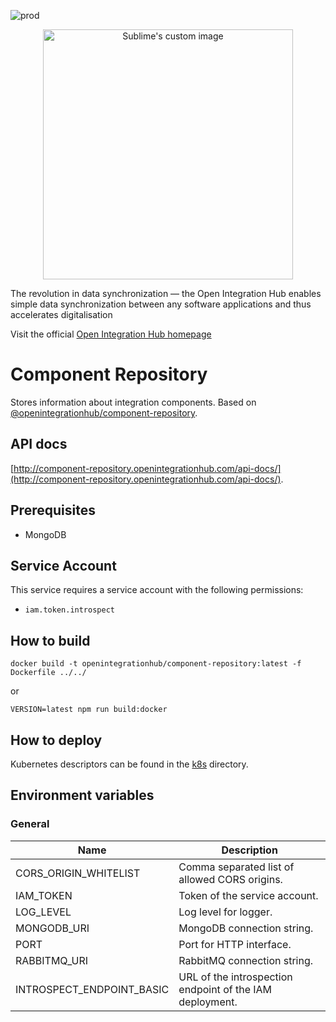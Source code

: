 ![prod](https://img.shields.io/badge/Status-Production-brightgreen.svg)

<p align="center">
  <img src="https://github.com/openintegrationhub/openintegrationhub/blob/master/Assets/medium-oih-einzeilig-zentriert.jpg" alt="Sublime's custom image" width="400"/>
</p>

The revolution in data synchronization — the Open Integration Hub enables simple data synchronization between any software applications and thus accelerates digitalisation 

Visit the official [Open Integration Hub homepage](https://www.openintegrationhub.org/)

# Component Repository

Stores information about integration components. Based on [@openintegrationhub/component-repository](../../lib/component-repository).

## API docs

[http://component-repository.openintegrationhub.com/api-docs/](http://component-repository.openintegrationhub.com/api-docs/).

## Prerequisites

- MongoDB

## Service Account

This service requires a service account with the following permissions:

- `iam.token.introspect`

## How to build

```docker
docker build -t openintegrationhub/component-repository:latest -f Dockerfile ../../
```

or

```npm
VERSION=latest npm run build:docker
```

## How to deploy

Kubernetes descriptors can be found in the [k8s](./k8s) directory.

## Environment variables

### General

| Name                      | Description                                              |
| ------------------------- | -------------------------------------------------------- |
| CORS_ORIGIN_WHITELIST     | Comma separated list of allowed CORS origins.            |
| IAM_TOKEN                 | Token of the service account.                            |
| LOG_LEVEL                 | Log level for logger.                                    |
| MONGODB_URI               | MongoDB connection string.                               |
| PORT                      | Port for HTTP interface.                                 |
| RABBITMQ_URI              | RabbitMQ connection string.                              |
| INTROSPECT_ENDPOINT_BASIC | URL of the introspection endpoint of the IAM deployment. |
